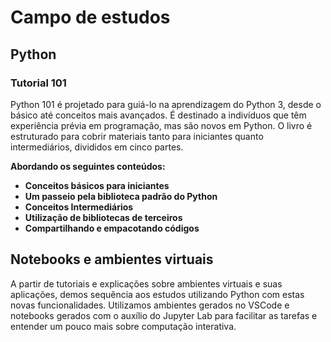 # Campo de estudos

## Python
### Tutorial 101

Python 101 é projetado para guiá-lo na aprendizagem do Python 3, desde o básico até conceitos mais avançados. É destinado a indivíduos que têm experiência prévia em programação, mas são novos em Python. O livro é estruturado para cobrir materiais tanto para iniciantes quanto intermediários, divididos em cinco partes.

__Abordando os seguintes conteúdos:__

- __Conceitos básicos para iniciantes__
- __Um passeio pela biblioteca padrão do Python__
- __Conceitos Intermediários__
- __Utilização de bibliotecas de terceiros__
- __Compartilhando e empacotando códigos__


## Notebooks e ambientes virtuais
  
A partir de tutoriais e explicações sobre ambientes virtuais e suas aplicações, demos sequência aos estudos utilizando Python com estas novas funcionalidades. Utilizamos ambientes gerados no VSCode e notebooks gerados com o auxílio do Jupyter Lab para facilitar as tarefas e entender um pouco mais sobre computação interativa.





